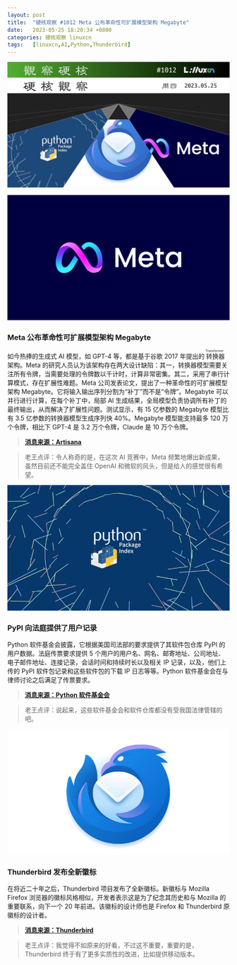 ```yaml
---
layout: post
title:	"硬核观察 #1012 Meta 公布革命性可扩展模型架构 Megabyte"
date:	2023-05-25 18:20:34 +0800 
categories:	硬核观察 linuxcn 
tags:	[linuxcn,AI,Python,Thunderbird]
---
```



![](/Asserts/Images/album/202305/25/181941irtwhzwlwz28whrq.jpg)


![](/Asserts/Images/album/202305/25/181953e9qj9kn46yl9t4n9.jpg)


### Meta 公布革命性可扩展模型架构 Megabyte


如今热捧的生成式 AI 模型，如 GPT-4 等，都是基于谷歌 2017 年提出的<ruby> 转换器 <rt>  Transformer </rt></ruby>架构。Meta 的研究人员认为该架构存在两大设计缺陷：其一，转换器模型需要关注所有令牌，当需要处理的令牌数以千计时，计算非常密集。其二，采用了串行计算模式，存在扩展性难题。Meta 公司发表论文，提出了一种革命性的可扩展模型架构 Megabyte。它将输入输出序列分割为“补丁”而不是“令牌”。Megabyte 可以并行进行计算，在每个补丁中，局部 AI 生成结果，全局模型负责协调所有补丁的最终输出，从而解决了扩展性问题。测试显示，有 15 亿参数的 Megabyte 模型比有 3.5 亿参数的转换器模型生成序列快 40%。Megabyte 模型能支持最多 120 万个令牌，相比下 GPT-4 是 3.2 万个令牌，Claude 是 10 万个令牌。



> 
> **[消息来源：Artisana](https://www.artisana.ai/articles/meta-ai-unleashes-megabyte-a-revolutionary-scalable-model-architecture)**
> 
> 
> 



> 
> 老王点评：令人称奇的是，在这次 AI 竞赛中，Meta 频繁地爆出新成果，虽然目前还不能完全盖住 OpenAI 和微软的风头，但是给人的感觉很有希望。
> 
> 
> 


![](/Asserts/Images/album/202305/25/182004erjdm9jmu81jzeet.jpg)


### PyPI 向法庭提供了用户记录


Python 软件基金会披露，它根据美国司法部的要求提供了其软件包仓库 PyPI 的用户数据。法庭传票要求提供 5 个用户的用户名、网名、邮寄地址、公司地址、电子邮件地址、连接记录，会话时间和持续时长以及相关 IP 记录，以及，他们上传的 PyPI 软件包记录和这些软件包的下载 IP 日志等等。Python 软件基金会在与律师讨论之后满足了传票要求。



> 
> **[消息来源：Python 软件基金会](https://blog.pypi.org/posts/2023-05-24-pypi-was-subpoenaed/)**
> 
> 
> 



> 
> 老王点评：说起来，这些软件基金会和软件仓库都没有受我国法律管辖的吧。
> 
> 
> 


![](/Asserts/Images/album/202305/25/182017uso67et9pf3zfcps.jpg)


### Thunderbird 发布全新徽标


在将近二十年之后，Thunderbird 项目发布了全新徽标。新徽标与 Mozilla Firefox 浏览器的徽标风格相似，开发者表示这是为了纪念其历史和与 Mozilla 的重要联系，向下一个 20 年前进。该徽标的设计师也是 Firefox 和 Thunderbird 原徽标的设计者。



> 
> **[消息来源：Thunderbird](https://blog.thunderbird.net/2023/05/introducing-the-brand-new-thunderbird-logo/)**
> 
> 
> 



> 
> 老王点评：我觉得不如原来的好看，不过这不重要，重要的是，Thunderbird 终于有了更多实质性的改进，比如提供移动版本。
> 
> 
>
